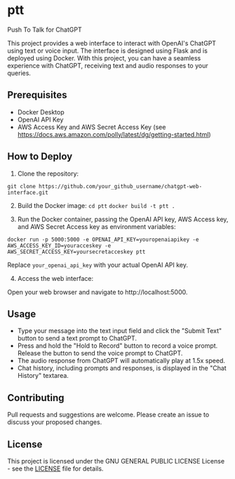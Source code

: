 # ptt
Push To Talk for ChatGPT

This project provides a web interface to interact with OpenAI's ChatGPT using text or voice input. The interface is designed using Flask and is deployed using Docker. With this project, you can have a seamless experience with ChatGPT, receiving text and audio responses to your queries.

## Prerequisites

- Docker Desktop
- OpenAI API Key
- AWS Access Key and AWS Secret Access Key (see https://docs.aws.amazon.com/polly/latest/dg/getting-started.html) 

## How to Deploy

1. Clone the repository:

`git clone https://github.com/your_github_username/chatgpt-web-interface.git`

2. Build the Docker image:
  `cd ptt`
  `docker build -t ptt .`

3. Run the Docker container, passing the OpenAI API key, AWS Access key, and AWS Secret Access key as environment variables:

  `docker run -p 5000:5000 -e OPENAI_API_KEY=youropenaiapikey -e AWS_ACCESS_KEY_ID=youracceskey -e AWS_SECRET_ACCESS_KEY=yoursecretacceskey ptt`
  
  Replace `your_openai_api_key` with your actual OpenAI API key.

4. Access the web interface:

Open your web browser and navigate to http://localhost:5000.

## Usage

- Type your message into the text input field and click the "Submit Text" button to send a text prompt to ChatGPT.
- Press and hold the "Hold to Record" button to record a voice prompt. Release the button to send the voice prompt to ChatGPT.
- The audio response from ChatGPT will automatically play at 1.5x speed.
- Chat history, including prompts and responses, is displayed in the "Chat History" textarea.

## Contributing

Pull requests and suggestions are welcome. Please create an issue to discuss your proposed changes.


## License

This project is licensed under the GNU GENERAL PUBLIC LICENSE License - see the [LICENSE](LICENSE) file for details.
